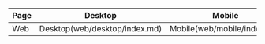 | Page | Desktop | Mobile
| -- | -- | --
| Web | Desktop(web/desktop/index.md) | Mobile(web/mobile/index.md)
